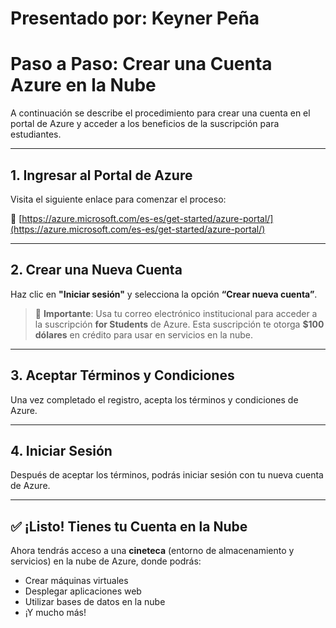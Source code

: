 # Presentado por: Keyner Peña




# Paso a Paso: Crear una Cuenta Azure en la Nube

A continuación se describe el procedimiento para crear una cuenta en el portal de Azure y acceder a los beneficios de la suscripción para estudiantes.

---

## 1. Ingresar al Portal de Azure

Visita el siguiente enlace para comenzar el proceso:

🔗 [https://azure.microsoft.com/es-es/get-started/azure-portal/](https://azure.microsoft.com/es-es/get-started/azure-portal/)



---

## 2. Crear una Nueva Cuenta

Haz clic en **"Iniciar sesión"** y selecciona la opción **“Crear nueva cuenta”**.

> 📧 **Importante**: Usa tu correo electrónico institucional para acceder a la suscripción **for Students** de Azure. Esta suscripción te otorga **$100 dólares** en crédito para usar en servicios en la nube.



---

## 3. Aceptar Términos y Condiciones

Una vez completado el registro, acepta los términos y condiciones de Azure.


---

## 4. Iniciar Sesión

Después de aceptar los términos, podrás iniciar sesión con tu nueva cuenta de Azure.

---

## ✅ ¡Listo! Tienes tu Cuenta en la Nube

Ahora tendrás acceso a una **cineteca** (entorno de almacenamiento y servicios) en la nube de Azure, donde podrás:

- Crear máquinas virtuales
- Desplegar aplicaciones web
- Utilizar bases de datos en la nube
- ¡Y mucho más!
